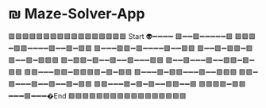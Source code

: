 # ₪ Maze-Solver-App
🟪🟪🟪🟪🟪🟪🟪🟪🟪🟪🟪🟪🟪🟪🟪🟪🟪
Start 👽➖➖➖➖  🟪➖➖🟪➖➖➖➖➖🟪
🟪🟪🟪➖🟪🟪➖➖➖➖🟪➖➖🟪➖🟪🟪
🟪➖➖➖🟪🟪➖🟪➖➖➖➖🟪➖➖🟪🟪
🟪➖➖🟪➖🟪🟪➖🟪🟪➖➖🟪➖🟪🟪🟪
🟪➖🟪🟪➖🟪➖➖🟪➖➖🟪➖➖➖🟪🟪
🟪➖➖🟪➖➖➖🟪➖➖🟪🟪➖🟪➖🟪🟪
🟪🟪➖➖➖🟪🟪➖🟪🟪🟪🟪➖🟪➖🟪🟪
🟪➖➖➖🟪➖🟪🟪➖➖➖🟪➖➖🟪🟪🟪
🟪🟪➖🟪➖➖➖🟪➖➖🟪➖➖🟪➖🟪🟪
🟪🟪➖➖➖🟪➖🟪➖🟪➖➖🟪🟪➖➖🟪
🟪🟪🟪🟪➖🟪🟪➖➖➖🟪➖➖➖�End
🟪🟪🟪🟪🟪🟪🟪🟪🟪🟪🟪🟪🟪🟪🟪🟪🟪

